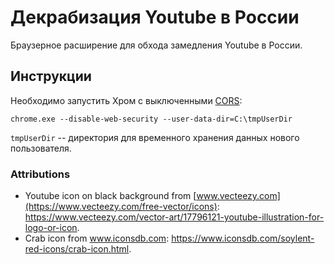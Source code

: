 # Декрабизация Youtube в России

Браузерное расширение для обхода замедления Youtube в России.

## Инструкции

Необходимо запустить Хром с выключенными [CORS](https://ru.wikipedia.org/wiki/Cross-origin_resource_sharing): 
```
chrome.exe --disable-web-security --user-data-dir=C:\tmpUserDir
```
`tmpUserDir` -- директория для временного хранения данных нового пользователя.

### Attributions

- Youtube icon on black background from [www.vecteezy.com](https://www.vecteezy.com/free-vector/icons): https://www.vecteezy.com/vector-art/17796121-youtube-illustration-for-logo-or-icon.
- Crab icon from www.iconsdb.com: https://www.iconsdb.com/soylent-red-icons/crab-icon.html.
